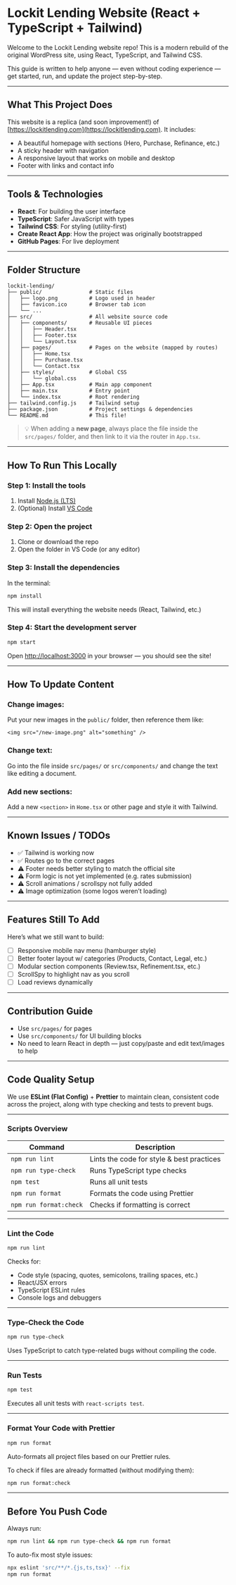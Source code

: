 # Lockit Lending Website (React + TypeScript + Tailwind)

Welcome to the Lockit Lending website repo! This is a modern rebuild of the original WordPress site, using React, TypeScript, and Tailwind CSS.

This guide is written to help anyone — even without coding experience — get started, run, and update the project step-by-step.

---

## What This Project Does

This website is a replica (and soon improvement!) of [https://lockitlending.com](https://lockitlending.com). It includes:

- A beautiful homepage with sections (Hero, Purchase, Refinance, etc.)
- A sticky header with navigation
- A responsive layout that works on mobile and desktop
- Footer with links and contact info

---

## Tools & Technologies

- **React**: For building the user interface
- **TypeScript**: Safer JavaScript with types
- **Tailwind CSS**: For styling (utility-first)
- **Create React App**: How the project was originally bootstrapped
- **GitHub Pages**: For live deployment

---

## Folder Structure

```
lockit-lending/
├── public/               # Static files
│   ├── logo.png          # Logo used in header
│   ├── favicon.ico       # Browser tab icon
│   └── ...
├── src/                  # All website source code
│   ├── components/       # Reusable UI pieces
│   │   ├── Header.tsx
│   │   ├── Footer.tsx
│   │   └── Layout.tsx
│   ├── pages/            # Pages on the website (mapped by routes)
│   │   ├── Home.tsx
│   │   ├── Purchase.tsx
│   │   └── Contact.tsx
│   ├── styles/           # Global CSS
│   │   └── global.css
│   ├── App.tsx           # Main app component
│   ├── main.tsx          # Entry point
│   └── index.tsx         # Root rendering
├── tailwind.config.js    # Tailwind setup
├── package.json          # Project settings & dependencies
└── README.md             # This file!
```

> 💡 When adding a **new page**, always place the file inside the `src/pages/` folder, and then link to it via the router in `App.tsx`.

---

## How To Run This Locally

### Step 1: Install the tools

1. Install [Node.js (LTS)](https://nodejs.org/en)
2. (Optional) Install [VS Code](https://code.visualstudio.com/)

### Step 2: Open the project

1. Clone or download the repo
2. Open the folder in VS Code (or any editor)

### Step 3: Install the dependencies

In the terminal:

```bash
npm install
```

This will install everything the website needs (React, Tailwind, etc.)

### Step 4: Start the development server

```bash
npm start
```

Open [http://localhost:3000](http://localhost:3000) in your browser — you should see the site!

---

## How To Update Content

### Change images:

Put your new images in the `public/` folder, then reference them like:

```tsx
<img src="/new-image.png" alt="something" />
```

### Change text:

Go into the file inside `src/pages/` or `src/components/` and change the text like editing a document.

### Add new sections:

Add a new `<section>` in `Home.tsx` or other page and style it with Tailwind.

---

## Known Issues / TODOs

- ✅ Tailwind is working now
- ✅ Routes go to the correct pages
- ⚠️ Footer needs better styling to match the official site
- ⚠️ Form logic is not yet implemented (e.g. rates submission)
- ⚠️ Scroll animations / scrollspy not fully added
- ⚠️ Image optimization (some logos weren’t loading)

---

## Features Still To Add

Here’s what we still want to build:

- [ ] Responsive mobile nav menu (hamburger style)
- [ ] Better footer layout w/ categories (Products, Contact, Legal, etc.)
- [ ] Modular section components (Review.tsx, Refinement.tsx, etc.)
- [ ] ScrollSpy to highlight nav as you scroll
- [ ] Load reviews dynamically

---

## Contribution Guide

- Use `src/pages/` for pages
- Use `src/components/` for UI building blocks
- No need to learn React in depth — just copy/paste and edit text/images to help

---

## Code Quality Setup

We use **ESLint (Flat Config)** + **Prettier** to maintain clean, consistent code across the project, along with type checking and tests to prevent bugs.

---

### Scripts Overview

| Command                | Description                               |
| ---------------------- | ----------------------------------------- |
| `npm run lint`         | Lints the code for style & best practices |
| `npm run type-check`   | Runs TypeScript type checks               |
| `npm test`             | Runs all unit tests                       |
| `npm run format`       | Formats the code using Prettier           |
| `npm run format:check` | Checks if formatting is correct           |

---

### Lint the Code

```bash
npm run lint
```

Checks for:

- Code style (spacing, quotes, semicolons, trailing spaces, etc.)
- React/JSX errors
- TypeScript ESLint rules
- Console logs and debuggers

---

### Type-Check the Code

```bash
npm run type-check
```

Uses TypeScript to catch type-related bugs without compiling the code.

---

### Run Tests

```bash
npm test
```

Executes all unit tests with `react-scripts test`.

---

### Format Your Code with Prettier

```bash
npm run format
```

Auto-formats all project files based on our Prettier rules.

To check if files are already formatted (without modifying them):

```bash
npm run format:check
```

---

## Before You Push Code

Always run:

```bash
npm run lint && npm run type-check && npm run format
```

To auto-fix most style issues:

```bash
npx eslint 'src/**/*.{js,ts,tsx}' --fix
npm run format
```
